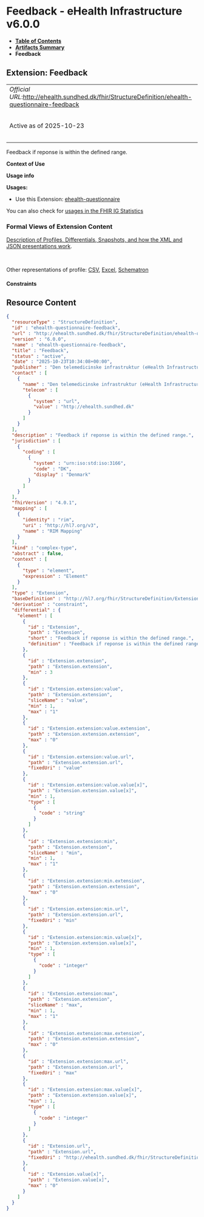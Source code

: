 # Feedback - eHealth Infrastructure v6.0.0

* [**Table of Contents**](toc.md)
* [**Artifacts Summary**](artifacts.md)
* **Feedback**

## Extension: Feedback 

| | |
| :--- | :--- |
| *Official URL*:http://ehealth.sundhed.dk/fhir/StructureDefinition/ehealth-questionnaire-feedback | *Version*:6.0.0 |
| Active as of 2025-10-23 | *Computable Name*:ehealth-questionnaire-feedback |

Feedback if reponse is within the defined range.

**Context of Use**

**Usage info**

**Usages:**

* Use this Extension: [ehealth-questionnaire](StructureDefinition-ehealth-questionnaire.md)

You can also check for [usages in the FHIR IG Statistics](https://packages2.fhir.org/xig/dk.ehealth.sundhed.fhir.ig.core|current/StructureDefinition/ehealth-questionnaire-feedback)

### Formal Views of Extension Content

 [Description of Profiles, Differentials, Snapshots, and how the XML and JSON presentations work](http://build.fhir.org/ig/FHIR/ig-guidance/readingIgs.html#structure-definitions). 

 

Other representations of profile: [CSV](StructureDefinition-ehealth-questionnaire-feedback.csv), [Excel](StructureDefinition-ehealth-questionnaire-feedback.xlsx), [Schematron](StructureDefinition-ehealth-questionnaire-feedback.sch) 

#### Constraints



## Resource Content

```json
{
  "resourceType" : "StructureDefinition",
  "id" : "ehealth-questionnaire-feedback",
  "url" : "http://ehealth.sundhed.dk/fhir/StructureDefinition/ehealth-questionnaire-feedback",
  "version" : "6.0.0",
  "name" : "ehealth-questionnaire-feedback",
  "title" : "Feedback",
  "status" : "active",
  "date" : "2025-10-23T10:34:08+00:00",
  "publisher" : "Den telemedicinske infrastruktur (eHealth Infrastructure)",
  "contact" : [
    {
      "name" : "Den telemedicinske infrastruktur (eHealth Infrastructure)",
      "telecom" : [
        {
          "system" : "url",
          "value" : "http://ehealth.sundhed.dk"
        }
      ]
    }
  ],
  "description" : "Feedback if reponse is within the defined range.",
  "jurisdiction" : [
    {
      "coding" : [
        {
          "system" : "urn:iso:std:iso:3166",
          "code" : "DK",
          "display" : "Denmark"
        }
      ]
    }
  ],
  "fhirVersion" : "4.0.1",
  "mapping" : [
    {
      "identity" : "rim",
      "uri" : "http://hl7.org/v3",
      "name" : "RIM Mapping"
    }
  ],
  "kind" : "complex-type",
  "abstract" : false,
  "context" : [
    {
      "type" : "element",
      "expression" : "Element"
    }
  ],
  "type" : "Extension",
  "baseDefinition" : "http://hl7.org/fhir/StructureDefinition/Extension",
  "derivation" : "constraint",
  "differential" : {
    "element" : [
      {
        "id" : "Extension",
        "path" : "Extension",
        "short" : "Feedback if reponse is within the defined range.",
        "definition" : "Feedback if reponse is within the defined range."
      },
      {
        "id" : "Extension.extension",
        "path" : "Extension.extension",
        "min" : 3
      },
      {
        "id" : "Extension.extension:value",
        "path" : "Extension.extension",
        "sliceName" : "value",
        "min" : 1,
        "max" : "1"
      },
      {
        "id" : "Extension.extension:value.extension",
        "path" : "Extension.extension.extension",
        "max" : "0"
      },
      {
        "id" : "Extension.extension:value.url",
        "path" : "Extension.extension.url",
        "fixedUri" : "value"
      },
      {
        "id" : "Extension.extension:value.value[x]",
        "path" : "Extension.extension.value[x]",
        "min" : 1,
        "type" : [
          {
            "code" : "string"
          }
        ]
      },
      {
        "id" : "Extension.extension:min",
        "path" : "Extension.extension",
        "sliceName" : "min",
        "min" : 1,
        "max" : "1"
      },
      {
        "id" : "Extension.extension:min.extension",
        "path" : "Extension.extension.extension",
        "max" : "0"
      },
      {
        "id" : "Extension.extension:min.url",
        "path" : "Extension.extension.url",
        "fixedUri" : "min"
      },
      {
        "id" : "Extension.extension:min.value[x]",
        "path" : "Extension.extension.value[x]",
        "min" : 1,
        "type" : [
          {
            "code" : "integer"
          }
        ]
      },
      {
        "id" : "Extension.extension:max",
        "path" : "Extension.extension",
        "sliceName" : "max",
        "min" : 1,
        "max" : "1"
      },
      {
        "id" : "Extension.extension:max.extension",
        "path" : "Extension.extension.extension",
        "max" : "0"
      },
      {
        "id" : "Extension.extension:max.url",
        "path" : "Extension.extension.url",
        "fixedUri" : "max"
      },
      {
        "id" : "Extension.extension:max.value[x]",
        "path" : "Extension.extension.value[x]",
        "min" : 1,
        "type" : [
          {
            "code" : "integer"
          }
        ]
      },
      {
        "id" : "Extension.url",
        "path" : "Extension.url",
        "fixedUri" : "http://ehealth.sundhed.dk/fhir/StructureDefinition/ehealth-questionnaire-feedback"
      },
      {
        "id" : "Extension.value[x]",
        "path" : "Extension.value[x]",
        "max" : "0"
      }
    ]
  }
}

```
